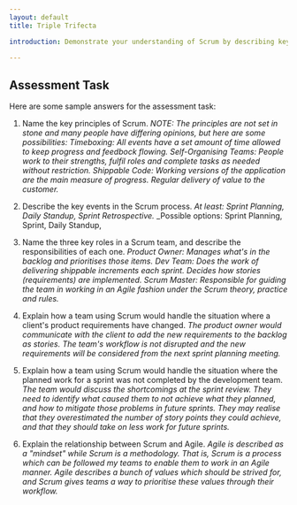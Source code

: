 ```yaml
---
layout: default
title: Triple Trifecta

introduction: Demonstrate your understanding of Scrum by describing key elements of the process and discussing how to handle common scenarios.

---
```



## Assessment Task

Here are some sample answers for the assessment task:


1. Name the key principles of Scrum.
_NOTE: The principles are not set in stone and many people have differing opinions, but here are some possibilities:_
_Timeboxing: All events have a set amount of time allowed to keep progress and feedbock flowing._
_Self-Organising Teams: People work to their strengths, fulfil roles and complete tasks as needed without restriction._
_Shippable Code: Working versions of the application are the main measure of progress. Regular delivery of value to the customer._

2. Describe the key events in the Scrum process.
_At least: Sprint Planning, Daily Standup, Sprint Retrospective._
_Possible options: Sprint Planning, Sprint, Daily Standup, 

3. Name the three key roles in a Scrum team, and describe the responsibilities of each one.
_Product Owner: Manages what's in the backlog and prioritises those items._
_Dev Team: Does the work of delivering shippable increments each sprint. Decides how stories (requirements) are implemented._
_Scrum Master: Responsible for guiding the team in working in an Agile fashion under the Scrum theory, practice and rules._

4. Explain how a team using Scrum would handle the situation where a client's product requirements have changed.
_The product owner would communicate with the client to add the new requirements to the backlog as stories. The team's workflow is not disrupted and the new requirements will be considered from the next sprint planning meeting._

5. Explain how a team using Scrum would handle the situation where the planned work for a sprint was not completed by the development team.
_The team would discuss the shortcomings at the sprint review. They need to identify what caused them to not achieve what they planned, and how to mitigate those problems in future sprints. They may realise that they overestimated the number of story points they could achieve, and that they should take on less work for future sprints._

6. Explain the relationship between Scrum and Agile.
_Agile is described as a "mindset" while Scrum is a methodology. That is, Scrum is a process which can be followed my teams to enable them to work in an Agile manner. Agile describes a bunch of values which should be strived for, and Scrum gives teams a way to prioritise these values through their workflow._



